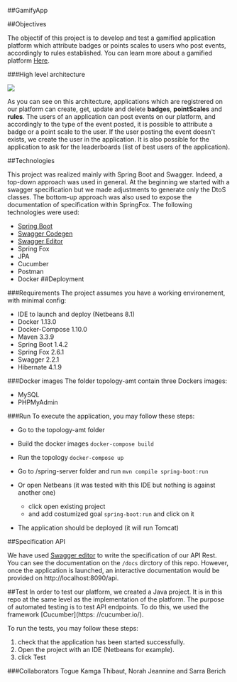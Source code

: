 ##GamifyApp

##Objectives

The objectif of this project is to develop and test a gamified application platform which attribute badges or points scales to users who post events, accordingly to rules established. You can learn more about a gamified platform [Here](https://en.wikipedia.org/wiki/Gamification). 

###High level architecture

![](architecture.JPG) 

As you can see on this architecture, applications which are registrered on our platform can create, get, update and delete **badges**, **pointScales** and **rules**. The users of an application can post events on our platform, and accordingly to the type of the event posted, it is possible to attribute a badge or a point scale to the user. If the user posting the event doesn't exists, we create the user in the application. It is also possible for the application to ask for the leaderboards (list of best users of the application).

##Technologies

This project was realized mainly with Spring Boot and Swagger. Indeed, a top-down approach was used in general. At the beginning we started with a swagger specification but we made adjustments to generate only the DtoS classes. The bottom-up approach was also used to expose the documentation of specification within SpringFox.
The following technologies were used:

- [Spring Boot](http://projects.spring.io/spring-boot/)
- [Swagger Codegen](http://swagger.io/swagger-codegen/)
- [Swagger Editor](http://swagger.io/swagger-editor/)
- Spring Fox
- JPA
- Cucumber
- Postman
- Docker
##Deployment

###Requirements
The project assumes you have a working environement, with minimal config:

- IDE to launch and deploy (Netbeans 8.1)
- Docker 1.13.0
- Docker-Compose 1.10.0
- Maven 3.3.9
- Spring Boot 1.4.2
- Spring Fox 2.6.1
- Swagger 2.2.1
- Hibernate 4.1.9

###Docker images
The folder topology-amt contain three Dockers images:

- MySQL
- PHPMyAdmin 

###Run
To execute the application, you may follow these steps:

- Go to the topology-amt folder
- Build the docker images `docker-compose build`
- Run the topology `docker-compose up` 
- Go to /spring-server folder and run `mvn compile spring-boot:run`
- Or open Netbeans (it was tested with this IDE but nothing is against another one)

  - click open existing project
  - and add costumized goal `spring-boot:run` and click on it
  
- The application should be deployed (it will run Tomcat)


##Specification API

We have used [Swagger editor](http://editor.swagger.io/#/) to write the specification of our API Rest.  
You can see the documentation on the ``/docs`` dirctory of this repo. However, once the application is launched, an interactive documentation would be provided on http://localhost:8090/api.

##Test
In order to test our platform, we created a Java project. It is in this repo at the same level as the implementation of the platform.
The purpose of automated testing is to test API endpoints.
To do this, we used the framework [Cucumber](https: //cucumber.io/).

To run the tests, you may follow these steps:

1. check that the application has been started successfully.
2. Open the project with an IDE (Netbeans for example).
3. click Test

###Collaborators
Togue Kamga Thibaut, Norah Jeannine and Sarra Berich

